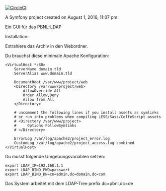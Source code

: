 [![CircleCI](https://circleci.com/gh/pbnl/pbnl-ldap-gui.svg?style=svg)](https://circleci.com/gh/pbnl/pbnl-ldap-gui)


A Symfony project created on August 1, 2016, 11:07 pm.

Ein GUI für das PBNL-LDAP

Installation:

Extrahiere das Archiv in den Webordner.

Du brauchst diese minimale Apache Konfiguration:
```
<VirtualHost *:80>
    ServerName domain.tld
    ServerAlias www.domain.tld

    DocumentRoot /var/www/project/web
    <Directory /var/www/project/web>
        AllowOverride All
        Order Allow,Deny
        Allow from All
    </Directory>

    # uncomment the following lines if you install assets as symlinks
    # or run into problems when compiling LESS/Sass/CoffeScript assets
    # <Directory /var/www/project>
    #     Options FollowSymlinks
    # </Directory>

    ErrorLog /var/log/apache2/project_error.log
    CustomLog /var/log/apache2/project_access.log combined
</VirtualHost>
```
Du musst folgende Umgebungsvariablen setzen:
```
export LDAP_IP=192.168.1.1
export LDAP_BIND_PWD=passwort
export LDAP_BIND_DN=cn=admin,dc=domain,dc=com
```
Das System arbeitet mit dem LDAP-Tree prefix dc=pbnl,dc=de
